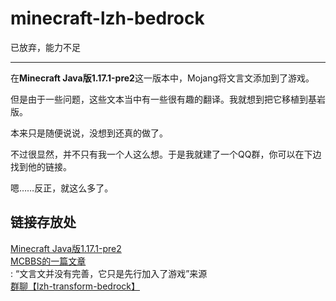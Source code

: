 # minecraft-lzh-bedrock

已放弃，能力不足

---

在**Minecraft Java版1.17.1-pre2**这一版本中，Mojang将文言文添加到了游戏。  

但是由于一些问题，这些文本当中有一些很有趣的翻译。我就想到把它移植到基岩版。

本来只是随便说说，没想到还真的做了。

不过很显然，并不只有我一个人这么想。于是我就建了一个QQ群，你可以在下边找到他的链接。

嗯……反正，就这么多了。

## 链接存放处

[Minecraft Java版1.17.1-pre2](https://minecraft.fandom.com/zh/wiki/Java%E7%89%881.17.1-pre2)  
[MCBBS的一篇文章](https://www.mcbbs.net/forum.php?mod=viewthread&tid=1216708 "文言文加入Minecraft Java版——项目创始人的话")  
: “文言文并没有完善，它只是先行加入了游戏”来源   
[群聊【lzh-transform-bedrock】](https://jq.qq.com/?_wv=1027&k=at0hg3dD)  
